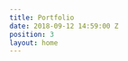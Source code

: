 ```yaml
---
title: Portfolio
date: 2018-09-12 14:59:00 Z
position: 3
layout: home
---
```


<link rel="stylesheet" type="text/css" href="{{ site.baseurl }}/assets/css/styles.css">
